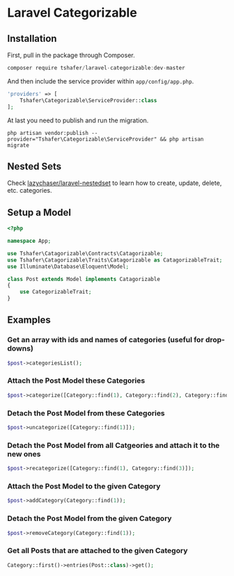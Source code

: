 # Laravel Categorizable

## Installation

First, pull in the package through Composer.

```js
composer require tshafer/laravel-categorizable:dev-master
```

And then include the service provider within `app/config/app.php`.

```php
'providers' => [
    Tshafer\Categorizable\ServiceProvider::class
];
```

At last you need to publish and run the migration.

```
php artisan vendor:publish --provider="Tshafer\Categorizable\ServiceProvider" && php artisan migrate
```

## Nested Sets

Check [lazychaser/laravel-nestedset](https://github.com/lazychaser/laravel-nestedset) to learn how to create, update, delete, etc. categories.

## Setup a Model
```php
<?php

namespace App;

use Tshafer\Catagorizable\Contracts\Catagorizable;
use Tshafer\Catagorizable\Traits\Catagorizable as CatagorizableTrait;
use Illuminate\Database\Eloquent\Model;

class Post extends Model implements Catagorizable
{
    use CategorizableTrait;
}

```

## Examples

### Get an array with ids and names of categories (useful for drop-downs)
```php
$post->categoriesList();
```

### Attach the Post Model these Categories
```php
$post->categorize([Category::find(1), Category::find(2), Category::find(3)]);
```

### Detach the Post Model from these Categories
```php
$post->uncategorize([Category::find(1)]);
```

### Detach the Post Model from all Catgeories and attach it to the new ones
```php
$post->recategorize([Category::find(1), Category::find(3)]);
```

### Attach the Post Model to the given Category
```php
$post->addCategory(Category::find(1));
```

### Detach the Post Model from the given Category
```php
$post->removeCategory(Category::find(1));
```

### Get all Posts that are attached to the given Category
```php
Category::first()->entries(Post::class)->get();
```



